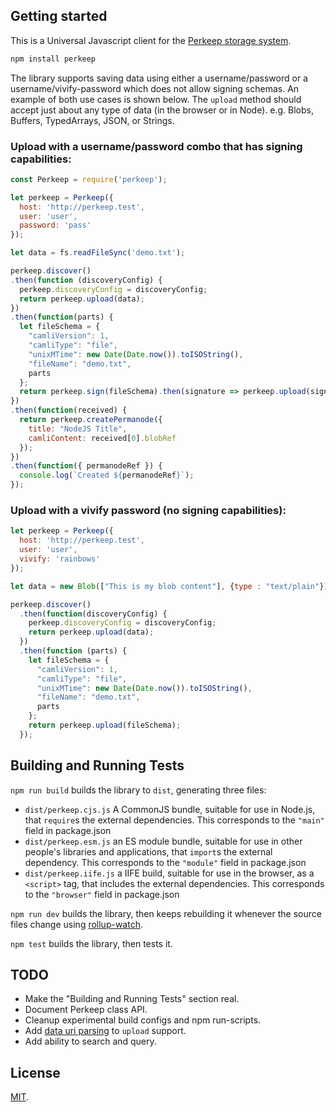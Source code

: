## Getting started

This is a Universal Javascript client for the [Perkeep storage system](http://perkeep.org/).

```bash
npm install perkeep
```

The library supports saving data using either a username/password or a username/vivify-password which does not allow signing schemas. An example of both use cases is shown below. The `upload` method should accept just about any type of data (in the browser or in Node). e.g. Blobs, Buffers, TypedArrays, JSON, or Strings.

### Upload with a username/password combo that has signing capabilities:

```javascript
const Perkeep = require('perkeep');

let perkeep = Perkeep({
  host: 'http://perkeep.test',
  user: 'user',
  password: 'pass'
});

let data = fs.readFileSync('demo.txt');

perkeep.discover()
.then(function (discoveryConfig) {
  perkeep.discoveryConfig = discoveryConfig;
  return perkeep.upload(data);
})
.then(function(parts) {
  let fileSchema = {
    "camliVersion": 1,
    "camliType": "file",
    "unixMTime": new Date(Date.now()).toISOString(),
    "fileName": "demo.txt",
    parts
  };
  return perkeep.sign(fileSchema).then(signature => perkeep.upload(signature));
})
.then(function(received) {
  return perkeep.createPermanode({
    title: "NodeJS Title",
    camliContent: received[0].blobRef
  });
})
.then(function({ permanodeRef }) {
  console.log(`Created ${permanodeRef}`);
});
```

### Upload with a vivify password (no signing capabilities):

```javascript
let perkeep = Perkeep({
  host: 'http://perkeep.test',
  user: 'user',
  vivify: 'rainbows'
});

let data = new Blob(["This is my blob content"], {type : "text/plain"});

perkeep.discover()
  .then(function(discoveryConfig) {
    perkeep.discoveryConfig = discoveryConfig;
    return perkeep.upload(data);
  })
  .then(function (parts) {
    let fileSchema = {
      "camliVersion": 1,
      "camliType": "file",
      "unixMTime": new Date(Date.now()).toISOString(),
      "fileName": "demo.txt",
      parts
    };
    return perkeep.upload(fileSchema);
  });
```

## Building and Running Tests

`npm run build` builds the library to `dist`, generating three files:

* `dist/perkeep.cjs.js`
    A CommonJS bundle, suitable for use in Node.js, that `require`s the external dependencies. This corresponds to the `"main"` field in package.json
* `dist/perkeep.esm.js`
    an ES module bundle, suitable for use in other people's libraries and applications, that `import`s the external dependency. This corresponds to the `"module"` field in package.json
* `dist/perkeep.iife.js`
    a IIFE build, suitable for use in the browser, as a `<script>` tag, that includes the external dependencies. This corresponds to the `"browser"` field in package.json

`npm run dev` builds the library, then keeps rebuilding it whenever the source files change using [rollup-watch](https://github.com/rollup/rollup-watch).

`npm test` builds the library, then tests it.

## TODO

- Make the "Building and Running Tests" section real.
- Document Perkeep class API.
- Cleanup experimental build configs and npm run-scripts.
- Add [data uri parsing](https://www.npmjs.com/package/data-uri-to-buffer) to `upload` support.
- Add ability to search and query.

## License

[MIT](LICENSE).
